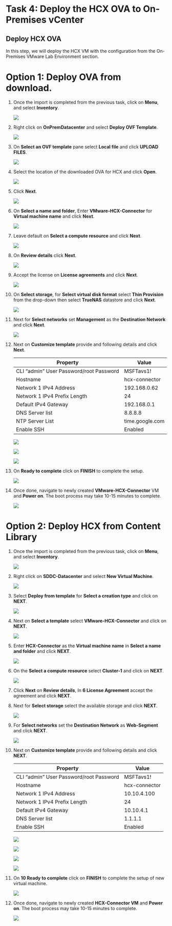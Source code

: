# Task 4: Deploy the HCX OVA to On-Premises vCenter

## Deploy HCX OVA

In this step, we will deploy the HCX VM with the configuration from the On-Premises VMware Lab Environment section.

# Option 1: Deploy OVA from download.

1. Once the import is completed from the previous task, click on **Menu**,  and select **Inventory**. 

    ![](Images/Mod2Task4Pic1.png)

2. Right click on **OnPremDatacenter** and select **Deploy OVF Template**.

     ![](Images/Mod2Task4Op1Pic1.png)

3. On **Select an OVF template** pane select **Local file** and click **UPLOAD FILES**. 

     ![](Images/Mod2Task4Op1Pic2.png)

4. Select the location of the downloaded OVA for HCX and click **Open**.

      ![](Images/Mod2Task4Op1Pic3.png)
       
5. Click **Next**.

      ![](Images/Mod2Task4Op1Pic4.png)

6. On **Select a name and folder**, Enter **VMware-HCX-Connector** for **Virtual machine name** and click **Next**.

      ![](Images/Mod2Task4Op1Pic5.png)      

7. Leave default on **Select a compute resource** and click **Next**.

      ![](Images/Mod2Task4Op1Pic6.png)

8. On **Review details** click **Next**.

      ![](Images/Mod2Task4Op1Pic7.png)

9. Accept the license on **License agreements** and click **Next**.

      ![](Images/Mod2Task4Op1Pic8.png)
        
10. On **Select storage**, for **Select virtual disk format** select  **Thin Provision** from the drop-down then select **TrueNAS** datastore and click **Next**.

       ![](Images/Mod2Task4Op1Pic9.png)

11. Next for **Select networks** set **Management** as the **Destination Network** and click **Next**.

       ![](Images/Mod2Task4Op1Pic10.png)

12. Next on **Customize template** provide and following details and click **Next**.   
    
       |Property| Value| 
       |---|---|
       |CLI “admin” User Password/root Password| MSFTavs1!|
       |Hostname| hcx-connector|
       |Network 1 IPv4 Address| 192.168.0.62|
       |Network 1 IPv4 Prefix Length| 24|
       |Default IPv4 Gateway| 192.168.0.1|
       |DNS Server list| 8.8.8.8|
       |NTP Server List| time.google.com|
       |Enable SSH| Enabled|

      ![](Images/Mod2Task4Op1Pic11.1.png)
      
      ![](Images/Mod2Task4Op1Pic11.2.png)
      
      ![](Images/Mod2Task4Op1Pic11.3.png)

13. On **Ready to complete** click on **FINISH** to complete the setup.

       ![](Images/Mod2Task4Op1Pic12.png)

14. Once done, navigate to newly created **VMware-HCX-Connector** VM and **Power on**. The boot process may take 10-15 minutes to complete.

       ![](Images/Mod2Task4Op1Pic13.png)

# Option 2: Deploy HCX from Content Library

1. Once the import is completed from the previous task, click on **Menu**, and select **Inventory**. 

    ![](Images/Mod2Task4Pic1.png)
    
2. Right click on **SDDC-Datacenter** and select **New Virtual Machine**.

    ![](Images/Mod2Task4Pic2.png)
   
3. Select **Deploy from template** for **Select a creation type** and click on **NEXT**.

    ![](Images/Mod2Task4Pic3.png)
    
4. Next on **Select a template** select **VMware-HCX-Connector** and click on **NEXT**.    

    ![](Images/Mod2Task4Pic4.png)
    
5. Enter **HCX-Connector** as the **Virtual machine name** in **Select a name and folder** and click **NEXT**.  

    ![](Images/Mod2Task4Pic5.png) 
     
6. On the **Select a compute resource** select **Cluster-1** and click on **NEXT**.

    ![](Images/Mod2Task4Pic6.png)
     
7. Click **Next** on **Review details**, In **6 License Agreement** accept the agreement and click **NEXT**.

8. Next for **Select storage** select the available storage and click **NEXT**.

    ![](Images/Mod2Task4Pic8.png)
  
9. For **Select networks** set the **Destination Network** as **Web-Segment** and click **NEXT**.
  
    ![](Images/Mod2Task4Pic9.png)

10.  Next on **Customize template** provide and following details and click **NEXT**.

       |Property| Value| 
       |---|---|
       |CLI “admin” User Password/root Password| MSFTavs1!|
       |Hostname| hcx-connector|
       |Network 1 IPv4 Address| 10.10.4.100|
       |Network 1 IPv4 Prefix Length| 24|
       |Default IPv4 Gateway| 10.10.4.1|
       |DNS Server list| 1.1.1.1|
       |Enable SSH| Enabled|
 
     ![](Images/Mod2Task4Pic10.1.png)
     
     ![](Images/Mod2Task4Pic10.2.png)
     
     ![](Images/Mod2Task4Pic10.3.png)
    
     ![](Images/Mod2Task4Pic10.4.png)
   
11. On **10 Ready to complete** click on **FINISH** to complete the setup of new virtual machine.

     ![](Images/Mod2Task4Pic11.png)
   
12. Once done, navigate to newly created **HCX-Connector VM** and **Power on**. The boot process may take 10-15 minutes to complete.   

     ![](Images/Mod2Task4Pic12.png)

